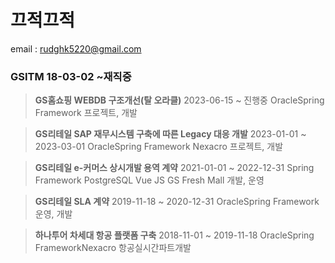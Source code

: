 # 끄적끄적

email : rudghk5220@gmail.com

### GSITM 18-03-02 ~재직중

>**GS홈쇼핑 WEBDB 구조개선(탈 오라클)**
>2023-06-15 ~ 진행중
>OracleSpring Framework
>프로젝트, 개발

>**GS리테일 SAP 재무시스템 구축에 따른 Legacy 대응 개발**
>2023-01-01 ~ 2023-03-01
>OracleSpring Framework Nexacro
>프로젝트, 개발

>**GS리테일 e-커머스 상시개발 용역 계약**
>2021-01-01 ~ 2022-12-31
>Spring Framework PostgreSQL Vue JS
>GS Fresh Mall 개발, 운영 

> **GS리테일  SLA 계약** 
> 2019-11-18 ~ 2020-12-31 
> OracleSpring Framework 
> 운영, 개발

> **하나투어 차세대 항공 플랫폼 구축**
> 2018-11-01 ~ 2019-11-18
> OracleSpring FrameworkNexacro
> 항공실시간파트개발











<!--stackedit_data:
eyJoaXN0b3J5IjpbMjY3MTU1MDM3LDg3NDA1NDIwMywtMjExNz
I0NTM3MywtNTgxMDM2ODUsNzgxODY0Myw1MjU0NTkzODEsLTEw
NjQxMDA4OTYsMTkxNDQ1OTg2OCwtOTQ5OTQwNzkyLDM0MDE2NT
IzMF19
-->
